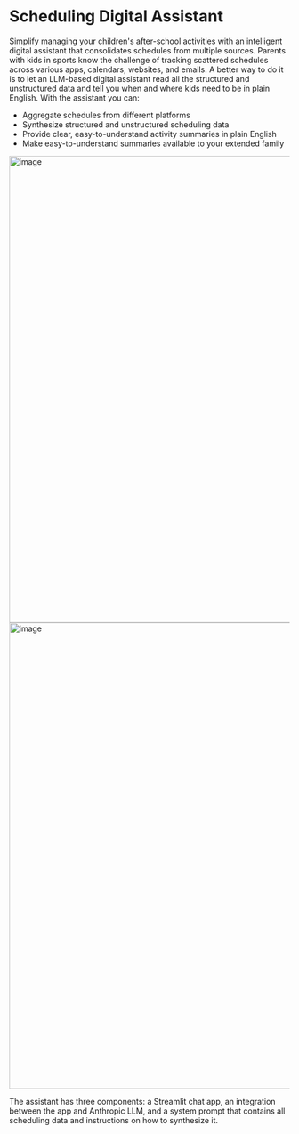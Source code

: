 # Scheduling Digital Assistant

Simplify managing your children's after-school activities with an intelligent digital assistant that consolidates schedules from multiple sources. Parents with kids in sports know the challenge of tracking scattered schedules across various apps, calendars, websites, and emails. A better way to do it is to let an LLM-based digital assistant read all the structured and unstructured data and tell you when and where kids need to be in plain English.
With the assistant you can:

* Aggregate schedules from different platforms
* Synthesize structured and unstructured scheduling data
* Provide clear, easy-to-understand activity summaries in plain English
* Make easy-to-understand summaries available to your extended family


<img width="839" alt="image" src="https://github.com/user-attachments/assets/129de9da-6715-4055-a00e-7d2123f6d7e7" />

<img width="838" alt="image" src="https://github.com/user-attachments/assets/fd87894f-ac61-44f4-a4e4-bd5aae11e5ac" />

The assistant has three components: a Streamlit chat app, an integration between the app and Anthropic LLM, and a system prompt that contains all scheduling data and instructions on how to synthesize it.
